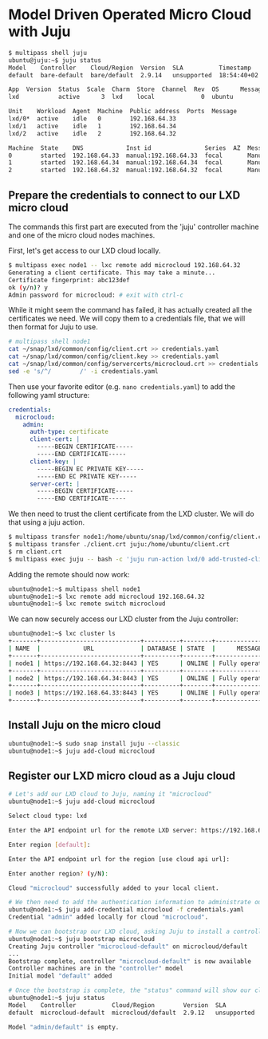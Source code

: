 # Model Driven Operated Micro Cloud with Juju

```sh
$ multipass shell juju
ubuntu@juju:~$ juju status
Model    Controller    Cloud/Region  Version  SLA          Timestamp
default  bare-default  bare/default  2.9.14   unsupported  18:54:40+02:00

App  Version  Status  Scale  Charm  Store  Channel  Rev  OS      Message
lxd           active      3  lxd    local             0  ubuntu  

Unit    Workload  Agent  Machine  Public address  Ports  Message
lxd/0*  active    idle   0        192.168.64.33          
lxd/1   active    idle   1        192.168.64.34          
lxd/2   active    idle   2        192.168.64.32          

Machine  State    DNS            Inst id               Series  AZ  Message
0        started  192.168.64.33  manual:192.168.64.33  focal       Manually provisioned machine
1        started  192.168.64.34  manual:192.168.64.34  focal       Manually provisioned machine
2        started  192.168.64.32  manual:192.168.64.32  focal       Manually provisioned machine
```

## Prepare the credentials to connect to our LXD micro cloud

The commands this first part are executed from the 'juju' controller machine and one of the micro cloud nodes machines.

First, let's get access to our LXD cloud locally.

```sh
$ multipass exec node1 -- lxc remote add microcloud 192.168.64.32
Generating a client certificate. This may take a minute...
Certificate fingerprint: abc123def
ok (y/n)? y
Admin password for microcloud: # exit with ctrl-c
```

While it might seem the command has failed, it has actually created all the certificates we need.
We will copy them to a credentials file, that we will then format for Juju to use.

```sh
# multipass shell node1
cat ~/snap/lxd/common/config/client.crt >> credentials.yaml
cat ~/snap/lxd/common/config/client.key >> credentials.yaml
cat ~/snap/lxd/common/config/servercerts/microcloud.crt >> credentials.yaml
sed -e 's/^/        /' -i credentials.yaml
```

Then use your favorite editor (e.g. `nano credentials.yaml`) to add the following yaml structure:
```yaml
credentials:
  microcloud:
    admin:
      auth-type: certificate
      client-cert: |
        -----BEGIN CERTIFICATE-----
        -----END CERTIFICATE-----
      client-key: |
        -----BEGIN EC PRIVATE KEY-----
        -----END EC PRIVATE KEY-----
      server-cert: |
        -----BEGIN CERTIFICATE-----
        -----END CERTIFICATE-----
```

We then need to trust the client certificate from the LXD cluster. We will do that using a juju action.

```sh
$ multipass transfer node1:/home/ubuntu/snap/lxd/common/config/client.crt ./
$ multipass transfer ./client.crt juju:/home/ubuntu/client.crt
$ rm client.crt
$ multipass exec juju -- bash -c 'juju run-action lxd/0 add-trusted-client cert="$(cat /home/ubuntu/client.crt)" --wait'
```

Adding the remote should now work:
```sh
ubuntu@node1:~$ multipass shell node1
ubuntu@node1:~$ lxc remote add microcloud 192.168.64.32
ubuntu@node1:~$ lxc remote switch microcloud
```

We can now securely access our LXD cluster from the Juju controller:

```sh
ubuntu@node1:~$ lxc cluster ls
+-------+----------------------------+----------+--------+-------------------+--------------+
| NAME  |            URL             | DATABASE | STATE  |      MESSAGE      | ARCHITECTURE |
+-------+----------------------------+----------+--------+-------------------+--------------+
| node1 | https://192.168.64.32:8443 | YES      | ONLINE | Fully operational | x86_64       |
+-------+----------------------------+----------+--------+-------------------+--------------+
| node2 | https://192.168.64.34:8443 | YES      | ONLINE | Fully operational | x86_64       |
+-------+----------------------------+----------+--------+-------------------+--------------+
| node3 | https://192.168.64.33:8443 | YES      | ONLINE | Fully operational | x86_64       |
+-------+----------------------------+----------+--------+-------------------+--------------+
```

## Install Juju on the micro cloud

```sh
ubuntu@node1:~$ sudo snap install juju --classic
ubuntu@node1:~$ juju add-cloud microcloud
```

## Register our LXD micro cloud as a Juju cloud
```sh
# Let's add our LXD cloud to Juju, naming it "microcloud"
ubuntu@node1:~$ juju add-cloud microcloud

Select cloud type: lxd

Enter the API endpoint url for the remote LXD server: https://192.168.64.32:8443

Enter region [default]: 

Enter the API endpoint url for the region [use cloud api url]: 

Enter another region? (y/N): 

Cloud "microcloud" successfully added to your local client.

# We then need to add the authentication information to administrate our LXD cloud
ubuntu@node1:~$ juju add-credential microcloud -f credentials.yaml
Credential "admin" added locally for cloud "microcloud".

# Now we can bootstrap our LXD cloud, asking Juju to install a controller on it
ubuntu@node1:~$ juju bootstrap microcloud
Creating Juju controller "microcloud-default" on microcloud/default
...
Bootstrap complete, controller "microcloud-default" is now available
Controller machines are in the "controller" model
Initial model "default" added

# Once the bootstrap is complete, the "status" command will show our cloud is properly registered
ubuntu@node1:~$ juju status
Model    Controller          Cloud/Region        Version  SLA          Timestamp
default  microcloud-default  microcloud/default  2.9.12   unsupported  13:05:13+02:00

Model "admin/default" is empty.
```

<!-- ## (Bonus) Control it from the outside

We are going to add our micro cloud Juju controller to our "Juju" controller machine, to control our micro cloud from the outside.

```sh
$ multipass shell node1
ubuntu@node1:~$ juju add-user juju
User "juju" added Please send this command to juju:
    juju register abc123def

# Granting the new user "juju" superadmin permissions over the default model and the 'microcloud' lxd cloud
ubuntu@node1:~$ juju grant juju admin default
ubuntu@node1:~$ juju grant juju superuser

# switch to the 'juju' machine
$ multipass shell juju
# add a route to the microcloud lxd cluster
ubuntu@juju:~$ sudo ip route add 240.0.0.0/8 via 192.168.64.34
# register the remote cloud
ubuntu@juju:~$ juju register abc123def
``` -->